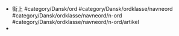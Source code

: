 - 街上 #category/Dansk/ord #category/Dansk/ordklasse/navneord #category/Dansk/ordklasse/navneord/n-ord #category/Dansk/ordklasse/navneord/n-ord/artikel
- 